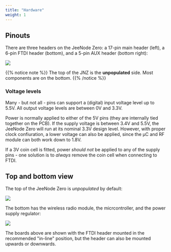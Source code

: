 ```yaml
---
title: "Hardware"
weight: 1
---
```


## Pinouts

There are three headers on the JeeNode Zero: a 17-pin main header (left), a
6-pin FTDI header (bottom), and a 5-pin AUX header (bottom right):

![](../jnz-rev4-pinout.png?width=600px)

{{% notice note %}}
The top of the JNZ is the **unpopulated** side. Most components are on the
bottom.
{{% /notice %}}

### Voltage levels

Many - but not all - pins can support a (digital) input voltage level up to
5.5V.  All output voltage levels are between 0V and 3.3V.

Power is normally applied to either of the 5V pins (they are internally tied
together on the PCB). If the supply voltage is between 3.4V and 5.5V, the
JeeNode Zero will run at its nominal 3.3V design level. However, with proper
clock confiuration, a lower voltage can also be applied, since the µC and RF
module can both work down to 1.8V.

If a 3V coin cell is fitted, power _should not_ be applied to any of the supply
pins - one solution is to _always_ remove the coin cell when connecting to FTDI.

## Top and bottom view

The top of the JeeNode Zero is _unpopulated_ by default:

![](../DSC_5703.jpg?width=300px)

The bottom has the wireless radio module, the micrcontroller, and the power
supply regulator:

![](../DSC_5710.jpg?width=300px)

The boards above are shown with the FTDI header mounted in the recommended
"in-line" position, but the header can also be mounted upwards or downwards.
